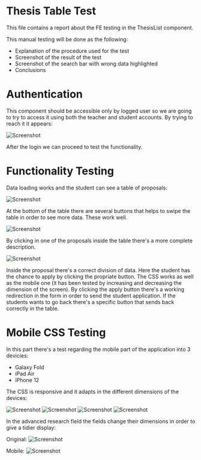 # Thesis Table Test

This file contains a report about the FE testing in the ThesisList component.

This manual testing will be done as the following:

- Explanation of the procedure used for the test
- Screenshot of the result of the test  
- Screenshot of the search bar with wrong data highlighted
- Conclusions

# Authentication 

This component should be accessible only by logged user so we are going to try to access it using both the teacher and student accounts. By trying to reach it it appears:

![Screenshot](./screenshots/errror404.png)

After the login we can proceed to test the functionality.

# Functionality Testing

Data loading works and the student can see a table of proposals:

![Screenshot](./screenshots/TableProp.png)

At the bottom of the table there are several buttons that helps to swipe the table in order to see more data. These work well.

![Screenshot](./screenshots/Button.png)

By clicking in one of the proposals inside the table there's a more complete description.

![Screenshot](./screenshots/Description.png)

Inside the proposal there's a correct division of data.
Here the student has the chance to apply by clicking the propriate button.
The CSS works as well as the mobile one (it has been tested by increasing and decreasing the dimension of the screen). 
By clicking the apply button there's a working redirection in the form in order to send the student application.
If the students wants to go back there's a specific button that sends back correctly in the table.



# Mobile CSS Testing

In this part there's a test regarding the mobile part of the application into 3 devicies:
- Galaxy Fold
- iPad Air
- iPhone 12

The CSS is responsive and it adapts in the different dimensions of the devices:

![Screenshot](./screenshots/GalaxyFold_CSS.png)
![Screenshot](./screenshots/iPadAir_CSS.png)
![Screenshot](./screenshots/IPhone12_CSS.png)
![Screenshot](./screenshots/Apply_CSS.png)

In the advanced research field the fields change their dimensions in order to give a tidier display:

Original:
![Screenshot](./screenshots/Filters_1.png)

Mobile:
![Screenshot](./screenshots/Filters_2.png)


